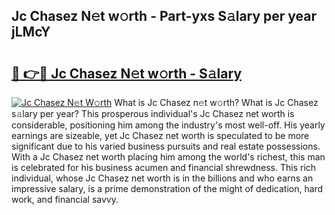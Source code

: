 ## Jc Chasez N𝚎t w𝚘rth - Part-yxs S𝚊lary per year jLMcY

# <h2><a href="http://gc4pc0p.nevu.top/?p=Jc+Chasez">🔗 👉🔴 Jc Chasez N𝚎t w𝚘rth - S𝚊lary</a></h2>

[![Jc Chasez N𝚎t W𝚘rth](https://i.imgur.com/Oavwk0R.jpeg)](http://gc4pc0p.nevu.top/?p=Jc+Chasez)
What is Jc Chasez n𝚎t w𝚘rth? What is Jc Chasez s𝚊lary per year?
This prosperous individual's Jc Chasez net worth is considerable, positioning him among the industry's most well-off. His yearly earnings are sizeable, yet Jc Chasez net worth is speculated to be more significant due to his varied business pursuits and real estate possessions. With a Jc Chasez net worth placing him among the world's richest, this man is celebrated for his business acumen and financial shrewdness. This rich individual, whose Jc Chasez net worth is in the billions and who earns an impressive salary, is a prime demonstration of the might of dedication, hard work, and financial savvy.
